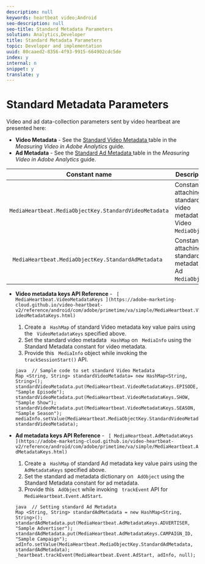 ```yaml
---
description: null
keywords: heartbeat video;Android
seo-description: null
seo-title: Standard Metadata Parameters
solution: Analytics,Developer
title: Standard Metadata Parameters
topic: Developer and implementation
uuid: 80caaed2-8356-4f93-9915-664902cdc5de
index: y
internal: n
snippet: y
translate: y
---
```


# Standard Metadata Parameters

Video and ad data-collection parameters sent by video heartbeat are presented here: 


* **Video Metadata** - See the [ Standard Video Metadata ](https://marketing.adobe.com/resources/help/en_US/sc/appmeasurement/hbvideo/r_vhl_video-params.html) table in the *Measuring Video in Adobe Analytics* guide.
* **Ad Metadata** - See the [ Standard Ad Metadata ](https://marketing.adobe.com/resources/help/en_US/sc/appmeasurement/hbvideo/r_vhl_ad-params2.html) table in the *Measuring Video in Adobe Analytics* guide.




|  Constant name  | Description  |
|---|---|
|  ` MediaHeartbeat.MediaObjectKey.StandardVideoMetadata`  | Constant for attaching standard video metadata on Video ` MediaObject`.  |
|  ` MediaHeartbeat.MediaObjectKey.StandardAdMetadata`  | Constant for attaching standard ad metadata on Ad ` MediaObject`.  |


* **Video metadata keys API Reference** - ` [ MediaHeartbeat.VideoMetadataKeys ](https://adobe-marketing-cloud.github.io/video-heartbeat-v2/reference/android/com/adobe/primetime/va/simple/MediaHeartbeat.VideoMetadataKeys.html)`
    1. Create a ` HashMap` of standard Video metadata key value pairs using the ` VideoMetadataKeys` specified above.
    1. Set the standard video metadata ` HashMap` on ` MediaInfo` using the Standard Metadata constant for video metadata.
    1. Provide this ` MediaInfo` object while invoking the ` trackSessionStart()` API.


  ```
  java  // Sample code to set standard Video Metadata 
  Map <String, String> standardVideoMetadata= new HashMap<String, String>(); 
  standardVideoMetadata.put(MediaHeartbeat.VideoMetadataKeys.EPISODE, "Sample Episode"); 
  standardVideoMetadata.put(MediaHeartbeat.VideoMetadataKeys.SHOW, "Sample Show"); 
  standardVideoMetadata.put(MediaHeartbeat.VideoMetadataKeys.SEASON, "Sample Season"); 
  mediaInfo.setValue(MediaHeartbeat.MediaObjectKey.StandardVideoMetadata, standardVideoMetadata); 
  
  ```

* **Ad metadata keys API Reference** - ` [ MediaHeartbeat.AdMetadataKeys ](https://adobe-marketing-cloud.github.io/video-heartbeat-v2/reference/android/com/adobe/primetime/va/simple/MediaHeartbeat.AdMetadataKeys.html)`
    1. Create a ` HashMap` of standard Ad metadata key value pairs using the ` AdMetadataKeys` specified above.
    1. Set the standard ad metadata dictionary on ` AdObject` using the Standard Metadata constant for ad metadata.
    1. Provide this ` AdObject` while invoking ` trackEvent` API for ` MediaHeartbeat.Event.AdStart`.

  ```
  java  // Setting standard Ad Metadata 
  Map <String, String> standardAdMetadata = new HashMap<String, String>(); 
  standardAdMetadata.put(MediaHeartbeat.AdMetadataKeys.ADVERTISER, "Sample Advertiser"); 
  standardAdMetadata.put(MediaHeartbeat.AdMetadataKeys.CAMPAIGN_ID, "Sample Campaign"); 
  adInfo.setValue(MediaHeartbeat.MediaObjectKey.StandardAdMetadata, standardAdMetadata);  
  _heartbeat.trackEvent(MediaHeartbeat.Event.AdStart, adInfo, null);
  ```



